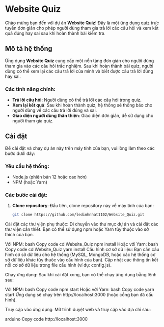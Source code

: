 # Website Quiz

Chào mừng bạn đến với dự án **Website Quiz**! Đây là một ứng dụng quiz trực tuyến đơn giản cho phép người dùng tham gia trả lời các câu hỏi và xem kết quả đúng hay sai sau khi hoàn thành bài kiểm tra.

## Mô tả hệ thống

Ứng dụng **Website Quiz** cung cấp một nền tảng đơn giản cho người dùng tham gia vào các câu hỏi trắc nghiệm. Sau khi hoàn thành bài quiz, người dùng có thể xem lại các câu trả lời của mình và biết được câu trả lời đúng hay sai.

### Các tính năng chính:
- **Trả lời câu hỏi**: Người dùng có thể trả lời các câu hỏi trong quiz.
- **Xem lại kết quả**: Sau khi hoàn thành quiz, hệ thống sẽ thông báo cho người dùng về các câu trả lời đúng và sai.
- **Giao diện người dùng thân thiện**: Giao diện đơn giản, dễ sử dụng cho người tham gia quiz.

## Cài đặt

Để cài đặt và chạy dự án này trên máy tính của bạn, vui lòng làm theo các bước dưới đây:

### Yêu cầu hệ thống:
- Node.js (phiên bản 12 hoặc cao hơn)
- NPM (hoặc Yarn)

### Các bước cài đặt:

1. **Clone repository**:
   Đầu tiên, clone repository này về máy tính của bạn:

   ```bash
   git clone https://github.com/ledinhnhat1102/Website_Quiz.git
Cài đặt các thư viện phụ thuộc: Di chuyển vào thư mục dự án và cài đặt các thư viện cần thiết. Bạn có thể sử dụng npm hoặc Yarn tùy thuộc vào sở thích của bạn.

Với NPM:
bash
Copy code
cd Website_Quiz
npm install
Hoặc với Yarn:
bash
Copy code
cd Website_Quiz
yarn install
Cấu hình cơ sở dữ liệu: Bạn cần cấu hình cơ sở dữ liệu cho hệ thống (MySQL, MongoDB, hoặc các hệ thống cơ sở dữ liệu khác tùy thuộc vào cấu hình của bạn). Cập nhật các thông tin kết nối cơ sở dữ liệu trong file cấu hình (ví dụ: config.js).

Chạy ứng dụng: Sau khi cài đặt xong, bạn có thể chạy ứng dụng bằng lệnh sau:

Với NPM:
bash
Copy code
npm start
Hoặc với Yarn:
bash
Copy code
yarn start
Ứng dụng sẽ chạy trên http://localhost:3000 (hoặc cổng bạn đã cấu hình).

Truy cập vào ứng dụng: Mở trình duyệt web và truy cập vào địa chỉ sau:

arduino
Copy code
http://localhost:3000
